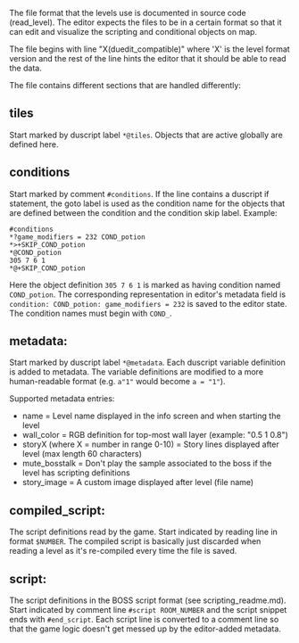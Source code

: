 The file format that the levels use is documented in source code (read_level).
The editor expects the files to be in a certain format so that it can edit and visualize
the scripting and conditional objects on map.

The file begins with line "X(duedit_compatible)" where 'X' is the level format version and the rest of
the line hints the editor that it should be able to read the data.

The file contains different sections that are handled differently:

## tiles

Start marked by duscript label `*@tiles`. Objects that are active globally are defined here.

## conditions

Start marked by comment `#conditions`. If the line contains a duscript if statement, the goto label
is used as the condition name for the objects that are defined between the condition and the condition
skip label. Example:
```
#conditions
*?game_modifiers = 232 COND_potion
*>+SKIP_COND_potion
*@COND_potion
305 7 6 1
*@+SKIP_COND_potion
```
Here the object definition `305 7 6 1` is marked as having condition named `COND_potion`. The corresponding
representation in editor's metadata field is `condition: COND_potion: game_modifiers = 232` is saved to the
editor state. The condition names must begin with `COND_`.

## metadata:

Start marked by duscript label `*@metadata`. Each duscript variable definition is added to metadata.
The variable definitions are modified to a more human-readable format (e.g. `a"1"` would become `a = "1"`).

Supported metadata entries:
- name = Level name displayed in the info screen and when starting the level
- wall_color = RGB definition for top-most wall layer (example: "0.5 1 0.8")
- storyX (where X = number in range 0-10) = Story lines displayed after level (max length 60 characters)
- mute_bosstalk = Don't play the sample associated to the boss if the level has scripting definitions
- story_image = A custom image displayed after level (file name)

## compiled_script:

The script definitions read by the game. Start indicated by reading line in format `$NUMBER`.
The compiled script is basically just discarded when reading a level as it's re-compiled every time
the file is saved.

## script:

The script definitions in the BOSS script format (see scripting_readme.md). Start indicated by comment
line `#script ROOM_NUMBER` and the script snippet ends with `#end_script`. Each script line is converted
to a comment line so that the game logic doesn't get messed up by the editor-added metadata.
